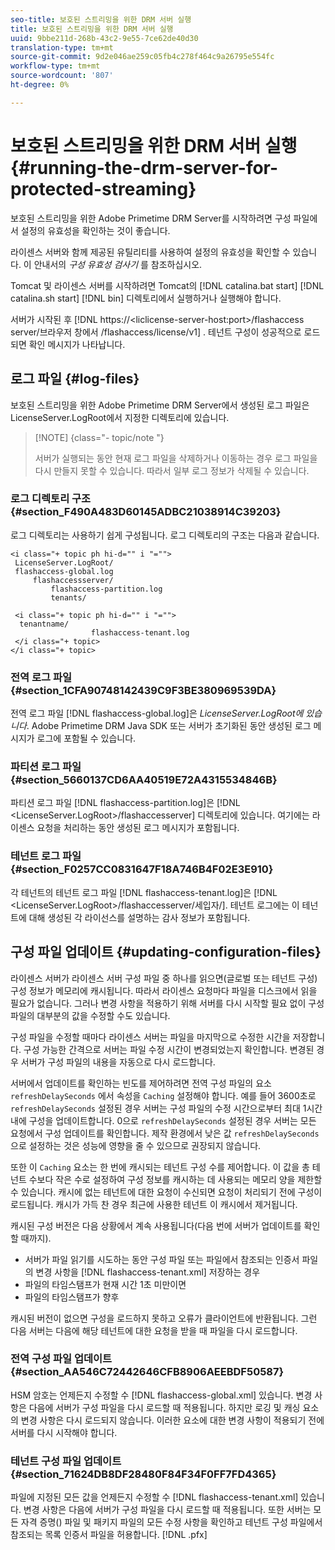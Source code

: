 ```yaml
---
seo-title: 보호된 스트리밍을 위한 DRM 서버 실행
title: 보호된 스트리밍을 위한 DRM 서버 실행
uuid: 9bbe211d-268b-43c2-9e55-7ce62de40d30
translation-type: tm+mt
source-git-commit: 9d2e046ae259c05fb4c278f464c9a26795e554fc
workflow-type: tm+mt
source-wordcount: '807'
ht-degree: 0%

---
```



# 보호된 스트리밍을 위한 DRM 서버 실행 {#running-the-drm-server-for-protected-streaming}

보호된 스트리밍을 위한 Adobe Primetime DRM Server를 시작하려면 구성 파일에서 설정의 유효성을 확인하는 것이 좋습니다.

라이센스 서버와 함께 제공된 유틸리티를 사용하여 설정의 유효성을 확인할 수 있습니다. 이 안내서의 *구성 유효성 검사기* 를 참조하십시오.

Tomcat 및 라이센스 서버를 시작하려면 Tomcat의 [!DNL catalina.bat start] [!DNL catalina.sh start] [!DNL bin] 디렉토리에서 실행하거나 실행해야 합니다.

서버가 시작된 후 [!DNL https://<lic<span></span>license-server-host:port>/flashaccess server/<tenant-name>브라우저 창에서 /flashaccess/license/v1] . 테넌트 구성이 성공적으로 로드되면 확인 메시지가 나타납니다.

## 로그 파일 {#log-files}

보호된 스트리밍을 위한 Adobe Primetime DRM Server에서 생성된 로그 파일은 LicenseServer.LogRoot에서 지정한 디렉토리에 있습니다.

>[!NOTE] {class=&quot;- topic/note &quot;}
>
>서버가 실행되는 동안 현재 로그 파일을 삭제하거나 이동하는 경우 로그 파일을 다시 만들지 못할 수 있습니다. 따라서 일부 로그 정보가 삭제될 수 있습니다.

### 로그 디렉토리 구조 {#section_F490A483D60145ADBC21038914C39203}

로그 디렉토리는 사용하기 쉽게 구성됩니다. 로그 디렉토리의 구조는 다음과 같습니다.

```
<i class="+ topic ph hi-d="" i "="">
 LicenseServer.LogRoot/ 
 flashaccess-global.log 
     flashaccessserver/ 
         flashaccess-partition.log 
         tenants/ 
             
 <i class="+ topic ph hi-d="" i "="">
  tenantname/ 
                  flashaccess-tenant.log
 </i class="+ topic>
</i class="+ topic>
```

### 전역 로그 파일 {#section_1CFA90748142439C9F3BE380969539DA}

전역 로그 파일 [!DNL flashaccess-global.log]은 *LicenseServer.LogRoot에 있습니다*. Adobe Primetime DRM Java SDK 또는 서버가 초기화된 동안 생성된 로그 메시지가 로그에 포함될 수 있습니다.

### 파티션 로그 파일 {#section_5660137CD6AA40519E72A4315534846B}

파티션 로그 파일 [!DNL flashaccess-partition.log]은 [!DNL <LicenseServer.LogRoot>/flashaccesserver] 디렉토리에 있습니다. 여기에는 라이센스 요청을 처리하는 동안 생성된 로그 메시지가 포함됩니다.

### 테넌트 로그 파일 {#section_F0257CC0831647F18A746B4F02E3E910}

각 테넌트의 테넌트 로그 파일 [!DNL flashaccess-tenant.log]은 [!DNL &lt;LicenseServer.LogRoot>/flashaccesserver/세입자/<tenantname>]. 테넌트 로그에는 이 테넌트에 대해 생성된 각 라이선스를 설명하는 감사 정보가 포함됩니다.

## 구성 파일 업데이트 {#updating-configuration-files}

라이센스 서버가 라이센스 서버 구성 파일 중 하나를 읽으면(글로벌 또는 테넌트 구성) 구성 정보가 메모리에 캐시됩니다. 따라서 라이센스 요청마다 파일을 디스크에서 읽을 필요가 없습니다. 그러나 변경 사항을 적용하기 위해 서버를 다시 시작할 필요 없이 구성 파일의 대부분의 값을 수정할 수도 있습니다.

구성 파일을 수정할 때마다 라이센스 서버는 파일을 마지막으로 수정한 시간을 저장합니다. 구성 가능한 간격으로 서버는 파일 수정 시간이 변경되었는지 확인합니다. 변경된 경우 서버가 구성 파일의 내용을 자동으로 다시 로드합니다.

서버에서 업데이트를 확인하는 빈도를 제어하려면 전역 구성 파일의 요소 `refreshDelaySeconds` 에서 속성을 `Caching` 설정해야 합니다. 예를 들어 3600초로 `refreshDelaySeconds` 설정된 경우 서버는 구성 파일의 수정 시간으로부터 최대 1시간 내에 구성을 업데이트합니다. 0으로 `refreshDelaySeconds` 설정된 경우 서버는 모든 요청에서 구성 업데이트를 확인합니다. 제작 환경에서 낮은 값 `refreshDelaySeconds` 으로 설정하는 것은 성능에 영향을 줄 수 있으므로 권장되지 않습니다.

또한 이 `Caching` 요소는 한 번에 캐시되는 테넌트 구성 수를 제어합니다. 이 값을 총 테넌트 수보다 작은 수로 설정하여 구성 정보를 캐시하는 데 사용되는 메모리 양을 제한할 수 있습니다. 캐시에 없는 테넌트에 대한 요청이 수신되면 요청이 처리되기 전에 구성이 로드됩니다. 캐시가 가득 찬 경우 최근에 사용한 테넌트 이 캐시에서 제거됩니다.

캐시된 구성 버전은 다음 상황에서 계속 사용됩니다(다음 번에 서버가 업데이트를 확인할 때까지).

* 서버가 파일 읽기를 시도하는 동안 구성 파일 또는 파일에서 참조되는 인증서 파일의 변경 사항을 [!DNL flashaccess-tenant.xml] 저장하는 경우
* 파일의 타임스탬프가 현재 시간 1초 미만이면
* 파일의 타임스탬프가 향후

캐시된 버전이 없으면 구성을 로드하지 못하고 오류가 클라이언트에 반환됩니다. 그런 다음 서버는 다음에 해당 테넌트에 대한 요청을 받을 때 파일을 다시 로드합니다.

### 전역 구성 파일 업데이트 {#section_AA546C72442646CFB8906AEEBDF50587}

HSM 암호는 언제든지 수정할 수 [!DNL flashaccess-global.xml] 있습니다. 변경 사항은 다음에 서버가 구성 파일을 다시 로드할 때 적용됩니다. 하지만 로깅 및 캐싱 요소의 변경 사항은 다시 로드되지 않습니다. 이러한 요소에 대한 변경 사항이 적용되기 전에 서버를 다시 시작해야 합니다.

### 테넌트 구성 파일 업데이트 {#section_71624DB8DF28480F84F34F0FF7FD4365}

파일에 지정된 모든 값을 언제든지 수정할 수 [!DNL flashaccess-tenant.xml] 있습니다. 변경 사항은 다음에 서버가 구성 파일을 다시 로드할 때 적용됩니다. 또한 서버는 모든 자격 증명() 파일 및 패키지 파일의 모든 수정 사항을 확인하고 테넌트 구성 파일에서 참조되는 목록 인증서 파일을 허용합니다. [!DNL .pfx]